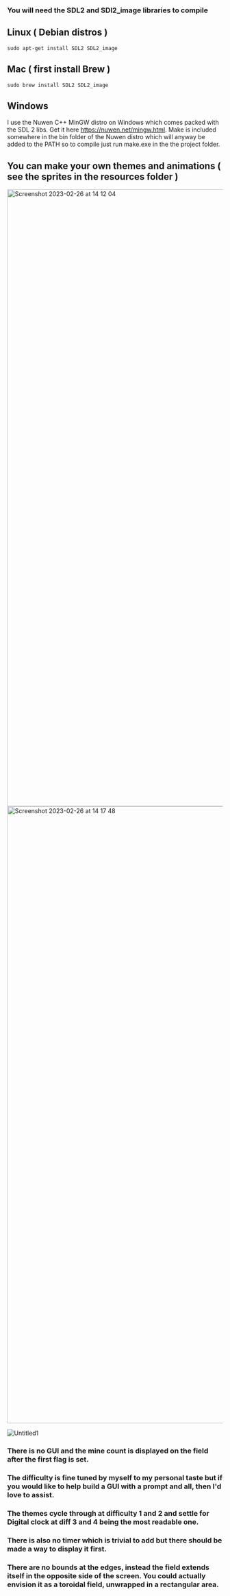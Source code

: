 ### You will need the SDL2 and SDl2_image libraries to compile
## Linux ( Debian distros )
```sudo apt-get install SDL2 SDL2_image```
## Mac ( first install Brew ) 
```sudo brew install SDL2 SDL2_image```
## Windows
I use the Nuwen C++ MinGW distro on Windows which comes packed with the SDL 2 libs. Get it here https://nuwen.net/mingw.html. Make is included somewhere in the bin folder of the Nuwen distro which will anyway be added to the PATH so to compile just run make.exe in the the project folder.

## You can make your own themes and animations ( see the sprites in the resources folder )

<img width="1440" alt="Screenshot 2023-02-26 at 14 12 04" src="https://user-images.githubusercontent.com/70338038/221413130-16bbb62b-def9-4824-ac81-950c560ab305.png">
<img width="1440" alt="Screenshot 2023-02-26 at 14 17 48" src="https://user-images.githubusercontent.com/70338038/221413141-74ec12b1-1d4a-4e4c-aa1e-e1f23db346f2.png">

![Untitled1](https://user-images.githubusercontent.com/70338038/221413155-f9cedb3e-f064-4009-885a-2eb9046c94fb.gif)


### There is no GUI and the mine count is displayed on the field after the first flag is set. 
### The difficulty is fine tuned by myself to my personal taste but if you would like to help build a GUI with a prompt and all, then I'd love to assist.
### The themes cycle through at difficulty 1 and 2 and settle for Digital clock at diff 3 and 4 being the most readable one.
### There is also no timer which is trivial to add but there should be made a way to display it first.
### There are no bounds at the edges, instead the field extends itself in the opposite side of the screen. You could actually envision it as a toroidal field, unwrapped in a rectangular area.
